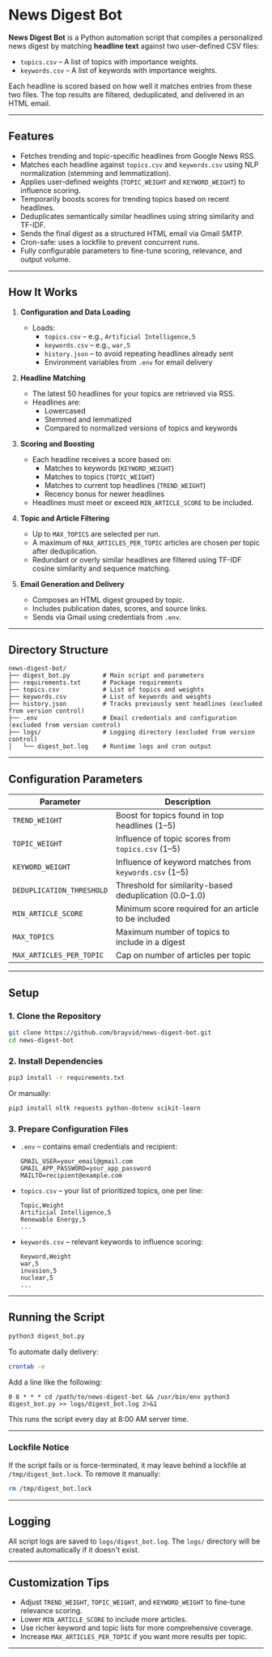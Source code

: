 # News Digest Bot

**News Digest Bot** is a Python automation script that compiles a personalized news digest by matching **headline text** against two user-defined CSV files:

- `topics.csv` – A list of topics with importance weights.
- `keywords.csv` – A list of keywords with importance weights.

Each headline is scored based on how well it matches entries from these two files. The top results are filtered, deduplicated, and delivered in an HTML email.

---

## Features

- Fetches trending and topic-specific headlines from Google News RSS.
- Matches each headline against `topics.csv` and `keywords.csv` using NLP normalization (stemming and lemmatization).
- Applies user-defined weights (`TOPIC_WEIGHT` and `KEYWORD_WEIGHT`) to influence scoring.
- Temporarily boosts scores for trending topics based on recent headlines.
- Deduplicates semantically similar headlines using string similarity and TF-IDF.
- Sends the final digest as a structured HTML email via Gmail SMTP.
- Cron-safe: uses a lockfile to prevent concurrent runs.
- Fully configurable parameters to fine-tune scoring, relevance, and output volume.

---

## How It Works

1. **Configuration and Data Loading**
   - Loads:
     - `topics.csv` – e.g., `Artificial Intelligence,5`
     - `keywords.csv` – e.g., `war,5`
     - `history.json` – to avoid repeating headlines already sent
     - Environment variables from `.env` for email delivery

2. **Headline Matching**
   - The latest 50 headlines for your topics are retrieved via RSS.
   - Headlines are:
     - Lowercased
     - Stemmed and lemmatized
     - Compared to normalized versions of topics and keywords

3. **Scoring and Boosting**
   - Each headline receives a score based on:
     - Matches to keywords (`KEYWORD_WEIGHT`)
     - Matches to topics (`TOPIC_WEIGHT`)
     - Matches to current top headlines (`TREND_WEIGHT`)
     - Recency bonus for newer headlines
   - Headlines must meet or exceed `MIN_ARTICLE_SCORE` to be included.

4. **Topic and Article Filtering**
   - Up to `MAX_TOPICS` are selected per run.
   - A maximum of `MAX_ARTICLES_PER_TOPIC` articles are chosen per topic after deduplication.
   - Redundant or overly similar headlines are filtered using TF-IDF cosine similarity and sequence matching.

5. **Email Generation and Delivery**
   - Composes an HTML digest grouped by topic.
   - Includes publication dates, scores, and source links.
   - Sends via Gmail using credentials from `.env`.

---

## Directory Structure

```plaintext
news-digest-bot/
├── digest_bot.py         # Main script and parameters
├── requirements.txt      # Package requirements
├── topics.csv            # List of topics and weights
├── keywords.csv          # List of keywords and weights
├── history.json          # Tracks previously sent headlines (excluded from version control)
├── .env                  # Email credentials and configuration (excluded from version control)
├── logs/                 # Logging directory (excluded from version control)
│   └── digest_bot.log    # Runtime logs and cron output
```

---

## Configuration Parameters

| Parameter                  | Description |
|---------------------------|-------------|
| `TREND_WEIGHT`            | Boost for topics found in top headlines (1–5) |
| `TOPIC_WEIGHT`            | Influence of topic scores from `topics.csv` (1–5) |
| `KEYWORD_WEIGHT`          | Influence of keyword matches from `keywords.csv` (1–5) |
| `DEDUPLICATION_THRESHOLD` | Threshold for similarity-based deduplication (0.0–1.0) |
| `MIN_ARTICLE_SCORE`       | Minimum score required for an article to be included |
| `MAX_TOPICS`              | Maximum number of topics to include in a digest |
| `MAX_ARTICLES_PER_TOPIC`  | Cap on number of articles per topic |
---

## Setup

### 1. Clone the Repository

```bash
git clone https://github.com/brayvid/news-digest-bot.git
cd news-digest-bot
```

### 2. Install Dependencies

```bash
pip3 install -r requirements.txt
```

Or manually:

```bash
pip3 install nltk requests python-dotenv scikit-learn
```


### 3. Prepare Configuration Files

- `.env` – contains email credentials and recipient:
  ```env
  GMAIL_USER=your_email@gmail.com
  GMAIL_APP_PASSWORD=your_app_password
  MAILTO=recipient@example.com
  ```
- `topics.csv` – your list of prioritized topics, one per line:
  ```
  Topic,Weight
  Artificial Intelligence,5
  Renewable Energy,5
  ...
  ```
- `keywords.csv` – relevant keywords to influence scoring:
  ```
  Keyword,Weight
  war,5
  invasion,5
  nuclear,5
  ...
  ```
---

## Running the Script

```bash
python3 digest_bot.py
```

To automate daily delivery:

```bash
crontab -e
```

Add a line like the following:

```
0 8 * * * cd /path/to/news-digest-bot && /usr/bin/env python3 digest_bot.py >> logs/digest_bot.log 2>&1
```

This runs the script every day at 8:00 AM server time.

---

### Lockfile Notice

If the script fails or is force-terminated, it may leave behind a lockfile at `/tmp/digest_bot.lock`. To remove it manually:

```bash
rm /tmp/digest_bot.lock
```

---

## Logging

All script logs are saved to `logs/digest_bot.log`. The `logs/` directory will be created automatically if it doesn't exist.

---

## Customization Tips

- Adjust `TREND_WEIGHT`, `TOPIC_WEIGHT`, and `KEYWORD_WEIGHT` to fine-tune relevance scoring.
- Lower `MIN_ARTICLE_SCORE` to include more articles.
- Use richer keyword and topic lists for more comprehensive coverage.
- Increase `MAX_ARTICLES_PER_TOPIC` if you want more results per topic.
---